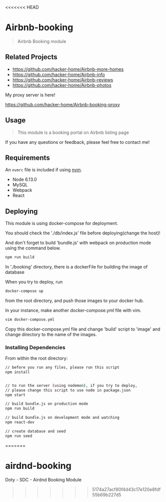 <<<<<<< HEAD
# Airbnb-booking

> Airbnb Booking module

## Related Projects

  - https://github.com/hacker-home/Airbnb-more-homes
  - https://github.com/hacker-home/Airbnb-info
  - https://github.com/hacker-home/Airbnb-reviews
  - https://github.com/hacker-home/Airbnb-photos

My proxy server is here!

https://github.com/hacker-home/Airbnb-booking-proxy

## Usage

> This module is a booking portal on Airbnb listing page

If you have any questions or feedback, please feel free to contact me!

## Requirements

An `nvmrc` file is included if using [nvm](https://github.com/creationix/nvm).

- Node 6.13.0
- MySQL
- Webpack
- React


## Deploying

This module is using docker-compose for deployment.

You should check the './db/index.js' file before deploying(change the host)!

And don't forget to build 'bundle.js' with webpack on production mode using the command below.
```sh
npm run build
```

In './booking' directory, there is a dockerFile for building the image of database

When you try to deploy, run 
```sh
docker-compose up
```
from the root directory, and push those images to your docker hub.

In your instance, make another docker-compose.yml file with vim.
```sh
vim docker-compose.yml
```

Copy this docker-compose.yml file and change 'build' script to 'image' and change directory to the name of the images.


### Installing Dependencies

From within the root directory:

```sh
// before you run any files, please run this script
npm install


// to run the server (using nodemon), if you try to deploy, 
// please change this script to use node in package.json
npm start

// build bundle.js on production mode
npm run build

// build bundle.js on development mode and watching
npm react-dev

// create database and seed
npm run seed
```

=======
# airdnd-booking
Doty - SDC - Airdnd Booking Module
>>>>>>> 5174a27acf80f4d43c17e120e8fdf55b69b227d5
